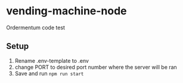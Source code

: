 # vending-machine-node
Ordermentum code test

## Setup
1. Rename .env-template to .env
2. change PORT to desired port number where the server will be ran
3. Save and run ```npm run start```